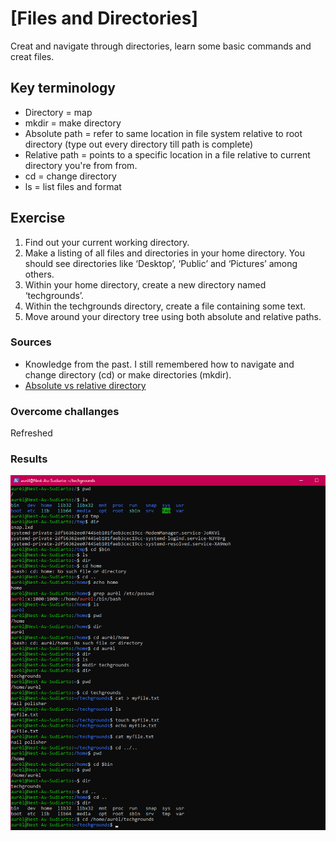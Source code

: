 # [Files and Directories]
Creat and navigate through directories, learn some basic commands and creat files. 

## Key terminology
- Directory = map
- mkdir = make directory
- Absolute path = refer to same location in file system relative to root directory (type out every directory till path is complete)
- Relative path = points to a specific location in a file relative to current directory you're from from.
- cd = change directory
- ls = list files and format

## Exercise
1. Find out your current working directory.
2. Make a listing of all files and directories in your home directory. You should see directories like ‘Desktop’, ‘Public’ and ‘Pictures’ among others.
3. Within your home directory, create a new directory named ‘techgrounds’.
4. Within the techgrounds directory, create a file containing some text.
5. Move around your directory tree using both absolute and relative paths.

### Sources
- Knowledge from the past. I still remembered how to navigate and change directory (cd) or make directories (mkdir).
- [Absolute vs relative directory](http://www.differencebetween.net/technology/difference-between-absolute-and-relative-path/#:~:text=In%20simple%20words%2C%20an%20absolute,directory%20you%20are%20working%20on.)

### Overcome challanges
Refreshed 

### Results
![Screenshot ](../00_includes/02-LIN.png)
